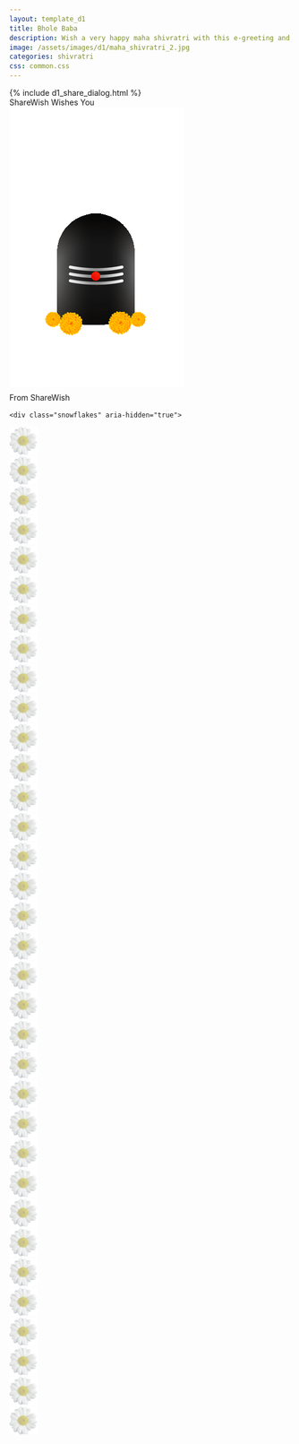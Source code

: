 ```yaml
---
layout: template_d1
title: Bhole Baba
description: Wish a very happy maha shivratri with this e-greeting and your name
image: /assets/images/d1/maha_shivratri_2.jpg
categories: shivratri
css: common.css
---
```

<body class="shiva-bg3">
  {% include d1_share_dialog.html %}
<div class="top2">
          <span class="sendername">ShareWish </span>
        <span> Wishes You </span>
    </div>
     <div class="shiva-img2">
        <img src="/assets/images/d1/shiva3.gif">
         <div style="clear: both"></div>
          <div style="font-size: 20px; margin-top: -10px; font-weight: bold;" id="timmer"></div>&nbsp;
    </div>
    <div class="sv-name">
        From <span class="sendername">ShareWish</span>
    </div>

    <div class="snowflakes" aria-hidden="true">
  <div class="snowflake"><img src="/assets/images/d1/flower.png"></div>
  <div class="snowflake"><img src="/assets/images/d1/flower.png"></div>
  <div class="snowflake"><img src="/assets/images/d1/flower.png"></div>
  <div class="snowflake"><img src="/assets/images/d1/flower.png"></div>
  <div class="snowflake"><img src="/assets/images/d1/flower.png"></div>
  <div class="snowflake"><img src="/assets/images/d1/flower.png"></div>
  <div class="snowflake"><img src="/assets/images/d1/flower.png"></div>
  <div class="snowflake"><img src="/assets/images/d1/flower.png"></div>
  <div class="snowflake"><img src="/assets/images/d1/flower.png"></div>
  <div class="snowflake"><img src="/assets/images/d1/flower.png"></div>
  <div class="snowflake"><img src="/assets/images/d1/flower.png"></div>
  <div class="snowflake"><img src="/assets/images/d1/flower.png"></div>
  <div class="snowflake"><img src="/assets/images/d1/flower.png"></div>
  <div class="snowflake"><img src="/assets/images/d1/flower.png"></div>
  <div class="snowflake"><img src="/assets/images/d1/flower.png"></div>
  <div class="snowflake"><img src="/assets/images/d1/flower.png"></div>
  <div class="snowflake"><img src="/assets/images/d1/flower.png"></div>
  <div class="snowflake"><img src="/assets/images/d1/flower.png"></div>
  <div class="snowflake"><img src="/assets/images/d1/flower.png"></div>
  <div class="snowflake"><img src="/assets/images/d1/flower.png"></div>
  <div class="snowflake"><img src="/assets/images/d1/flower.png"></div>
  <div class="snowflake"><img src="/assets/images/d1/flower.png"></div>
  <div class="snowflake"><img src="/assets/images/d1/flower.png"></div>
  <div class="snowflake"><img src="/assets/images/d1/flower.png"></div>
  <div class="snowflake"><img src="/assets/images/d1/flower.png"></div>
  <div class="snowflake"><img src="/assets/images/d1/flower.png"></div>
  <div class="snowflake"><img src="/assets/images/d1/flower.png"></div>
  <div class="snowflake"><img src="/assets/images/d1/flower.png"></div>
  <div class="snowflake"><img src="/assets/images/d1/flower.png"></div>
  <div class="snowflake"><img src="/assets/images/d1/flower.png"></div>
  <div class="snowflake"><img src="/assets/images/d1/flower.png"></div>
  <div class="snowflake"><img src="/assets/images/d1/flower.png"></div>
  <div class="snowflake"><img src="/assets/images/d1/flower.png"></div>
  <div class="snowflake"><img src="/assets/images/d1/flower.png"></div>
</div>
    <script>
var countDownDate = new Date("Mar 04, 2019 00:00:00").getTime();
var x = setInterval(function() {
  var now = new Date().getTime();
  var distance = countDownDate - now;
  var days = Math.floor(distance / (1000 * 60 * 60 * 24));
  var hours = Math.floor((distance % (1000 * 60 * 60 * 24)) / (1000 * 60 * 60));
  var minutes = Math.floor((distance % (1000 * 60 * 60)) / (1000 * 60));
  var seconds = Math.floor((distance % (1000 * 60)) / 1000);
  document.getElementById("timmer").innerHTML = days + "d " + hours + "h "
  + minutes + "m " + seconds + "s in advance";
  if (distance < 0) {
    clearInterval(x);
    document.getElementById("timmer").innerHTML = "";
  }
}, 1000);
</script>
    
    
</body>